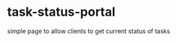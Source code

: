 task-status-portal
==================

simple page to allow clients to get current status of tasks

